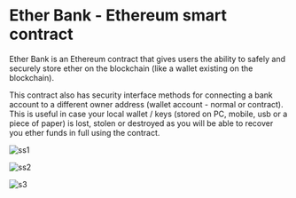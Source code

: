 # Ether Bank - Ethereum smart contract


 Ether Bank is an Ethereum contract that gives users the ability to safely and securely store ether on the blockchain (like a wallet existing on the blockchain).

This contract also has security interface methods for connecting a bank account to a different owner address (wallet account - normal or contract). This is useful in case your local wallet / keys (stored on PC, mobile, usb or a piece of paper) is lost, stolen or destroyed as you will be able to recover you ether funds in full using the contract.

![ss1](https://user-images.githubusercontent.com/57996051/99878686-35a3a680-2c2d-11eb-8e46-757371c020c0.png)



![ss2](https://user-images.githubusercontent.com/57996051/99878705-4c49fd80-2c2d-11eb-9ad8-15cce9c0371c.png)

![s3](https://user-images.githubusercontent.com/57996051/99878715-579d2900-2c2d-11eb-9a01-78677cfee2ac.png)
